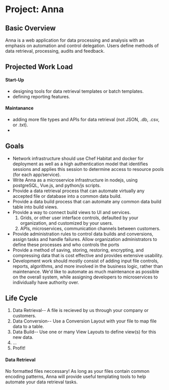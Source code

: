 # Project: Anna

## Basic Overview

Anna is a web application for data processing and analysis with an emphasis on automation and control delegation. Users define methods of data retrieval, processing, audits and feedback.

## Projected Work Load

#### Start-Up
* designing tools for data retrieval templates or batch templates.
* defining reporting features.

#### Maintanance
* adding more file types and APIs for data retrieval (not JSON, .db, .csv, or .txt).
* 

## Goals
* Network infrastructure should use Chef Habitat and docker for deployment as well as a high authentication model that identifies sessions and applies this session to determine access to resource pools (for each app/service).
* Write Anna as a microservice infrastructure in nodejs, using postgreSQL, Vue.js, and python/js scripts. 
* Provide a data retrieval process that can automate virtually any accepted file or database into a common data build.
* Provide a data build process that can automate any common data build table into build views.
* Provide a way to connect build views to UI and services.
  1. Grids, or other user interface controls, defaulted by your organization, and customized by your users.
  2. APIs, microservices, communication channels between customers.
* Provide administration rules to control data builds and conversions, assign tasks and handle failures. Allow organization administrators to define these processes and who controls the ports
* Provide a method of saving, storing, restoring, encrypting, and compressing data that is cost effective and provides extensive usability.
* Development work should mostly consist of adding input file controls, reports, algorithms, and more involved in the business logic, rather than maintenance. We'd like to automate as much maintenance as possible on the overall system, while assigning developers to microservices to individually have authority over.

## Life Cycle
1. Data Retrieval-- A file is recieved by us through your company or customers.
2. Data Conversion-- Use a Conversion Layout with your file to map file data to a table.
3. Data Build-- Use one or many View Layouts to define view(s) for this new data.
4. ...
5. Profit!

#### Data Retrieval
No formatted files neccessary! As long as your files contain common encoding patterns, Anna will provide useful templating tools to help automate your data retrieval tasks.
